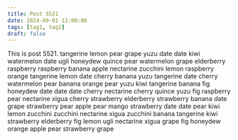 ```yaml
---
title: Post 5521
date: 2024-09-01 12:00:00
tags: [tag1, tag2]
draft: false
---
```

This is post 5521.
tangerine
lemon
pear
grape
yuzu
date
date
kiwi
watermelon
date
ugli
honeydew
quince
pear
watermelon
grape
elderberry
raspberry
raspberry
banana
apple
nectarine
zucchini
lemon
raspberry
orange
tangerine
lemon
date
cherry
banana
yuzu
tangerine
date
cherry
watermelon
pear
banana
orange
pear
yuzu
kiwi
tangerine
banana
fig
honeydew
date
date
date
cherry
nectarine
cherry
quince
yuzu
fig
raspberry
pear
nectarine
xigua
cherry
strawberry
elderberry
strawberry
banana
date
grape
strawberry
pear
apple
pear
mango
strawberry
date
date
pear
kiwi
lemon
zucchini
zucchini
nectarine
xigua
zucchini
banana
tangerine
kiwi
strawberry
elderberry
fig
lemon
ugli
nectarine
xigua
grape
fig
honeydew
orange
apple
pear
strawberry
grape

